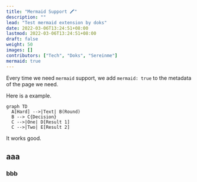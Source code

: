 ```yaml
---
title: "Mermaid Support 🖍️"
description: ""
lead: "Test mermaid extension by doks"
date: 2022-03-06T13:24:51+08:00
lastmod: 2022-03-06T13:24:51+08:00
draft: false
weight: 50
images: []
contributors: ["Tech", "Doks", "Sereinme"]
mermaid: true
---
```


Every time we need `mermaid` support, we add `mermaid: true` to the metadata of the page we need.

Here is a example.

```mermaid
graph TD
  A[Hard] -->|Text| B(Round)
  B --> C{Decision}
  C -->|One| D[Result 1]
  C -->|Two| E[Result 2]
```

It works good.

## aaa

### bbb
